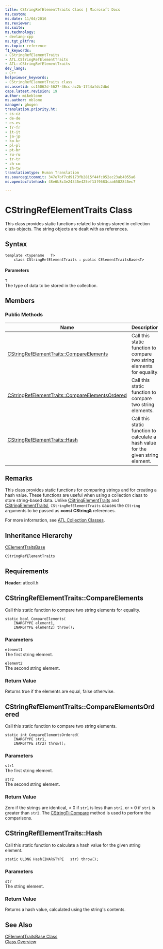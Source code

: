 ```yaml
---
title: CStringRefElementTraits Class | Microsoft Docs
ms.custom: 
ms.date: 11/04/2016
ms.reviewer: 
ms.suite: 
ms.technology:
- devlang-cpp
ms.tgt_pltfrm: 
ms.topic: reference
f1_keywords:
- CStringRefElementTraits
- ATL.CStringRefElementTraits
- ATL::CStringRefElementTraits
dev_langs:
- C++
helpviewer_keywords:
- CStringRefElementTraits class
ms.assetid: cc15062d-5627-46cc-ac2b-1744afdc2dbd
caps.latest.revision: 19
author: mikeblome
ms.author: mblome
manager: ghogen
translation.priority.ht:
- cs-cz
- de-de
- es-es
- fr-fr
- it-it
- ja-jp
- ko-kr
- pl-pl
- pt-br
- ru-ru
- tr-tr
- zh-cn
- zh-tw
translationtype: Human Translation
ms.sourcegitcommit: 347e7bf7cd9173fb2815f44fc052ec23ab4055a6
ms.openlocfilehash: 48e6b8c3e24345e425ef13f9683caa6582845ec7

---
```

# CStringRefElementTraits Class
This class provides static functions related to strings stored in collection class objects. The string objects are dealt with as references.  
  
## Syntax  
  
```
template <typename   T>
    class CStringRefElementTraits : public CElementTraitsBase<T>
```  
  
#### Parameters  
 `T`  
 The type of data to be stored in the collection.  
  
## Members  
  
### Public Methods  
  
|Name|Description|  
|----------|-----------------|  
|[CStringRefElementTraits::CompareElements](#cstringrefelementtraits__compareelements)|Call this static function to compare two string elements for equality.|  
|[CStringRefElementTraits::CompareElementsOrdered](#cstringrefelementtraits__compareelementsordered)|Call this static function to compare two string elements.|  
|[CStringRefElementTraits::Hash](#cstringrefelementtraits__hash)|Call this static function to calculate a hash value for the given string element.|  
  
## Remarks  
 This class provides static functions for comparing strings and for creating a hash value. These functions are useful when using a collection class to store string-based data. Unlike [CStringElementTraits](../../atl/reference/cstringelementtraits-class.md) and [CStringElementTraitsI](../../atl/reference/cstringelementtraitsi-class.md), `CStringRefElementTraits` causes the `CString` arguments to be passed as **const CString&** references.  
  
 For more information, see [ATL Collection Classes](../../atl/atl-collection-classes.md).  
  
## Inheritance Hierarchy  
 [CElementTraitsBase](../../atl/reference/celementtraitsbase-class.md)  
  
 `CStringRefElementTraits`  
  
## Requirements  
 **Header:** atlcoll.h  
  
##  <a name="cstringrefelementtraits__compareelements"></a>  CStringRefElementTraits::CompareElements  
 Call this static function to compare two string elements for equality.  
  
```
static bool CompareElements(
    INARGTYPE element1,
    INARGTYPE element2) throw();
```  
  
### Parameters  
 `element1`  
 The first string element.  
  
 `element2`  
 The second string element.  
  
### Return Value  
 Returns true if the elements are equal, false otherwise.  
  
##  <a name="cstringrefelementtraits__compareelementsordered"></a>  CStringRefElementTraits::CompareElementsOrdered  
 Call this static function to compare two string elements.  
  
```
static int CompareElementsOrdered(
    INARGTYPE str1,
    INARGTYPE str2) throw();
```  
  
### Parameters  
 `str1`  
 The first string element.  
  
 `str2`  
 The second string element.  
  
### Return Value  
 Zero if the strings are identical, < 0 if `str1` is less than `str2`, or > 0 if `str1` is greater than `str2`. The [CStringT::Compare](../../atl-mfc-shared/reference/cstringt-class.md#cstringt__compare) method is used to perform the comparisons.  
  
##  <a name="cstringrefelementtraits__hash"></a>  CStringRefElementTraits::Hash  
 Call this static function to calculate a hash value for the given string element.  
  
```
static ULONG Hash(INARGTYPE   str) throw();
```  
  
### Parameters  
 `str`  
 The string element.  
  
### Return Value  
 Returns a hash value, calculated using the string's contents.  
  
## See Also  
 [CElementTraitsBase Class](../../atl/reference/celementtraitsbase-class.md)   
 [Class Overview](../../atl/atl-class-overview.md)



<!--HONumber=Jan17_HO2-->


